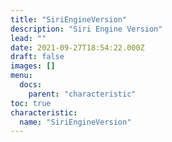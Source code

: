 ```yaml
---
title: "SiriEngineVersion"
description: "Siri Engine Version"
lead: ""
date: 2021-09-27T18:54:22.000Z
draft: false
images: []
menu:
  docs:
    parent: "characteristic"
toc: true
characteristic:
  name: "SiriEngineVersion"
---
```

